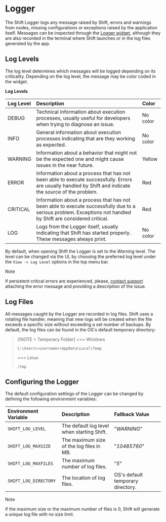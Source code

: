 # Logger

The Shift Logger logs any message raised by Shift, errors and warnings from nodes, missing configurations or exceptions raised by the application itself. Messages can be inspected through the [Logger widget](../getting_started/basics/ui_overview/#the-logger), although they are also recorded in the terminal where Shift launches or in the log files generated by the app.


## Log Levels

The log level determines which messages will be logged depending on its criticality. Depending on the log level, the message may be color coded in the widget.

**Log Levels**

|Log Level|Description|Color|
|:--|:---|:--|
|DEBUG | Technical information about execution processes, usually useful for developers when trying to diagnose an issue. | No color
|INFO | General information about execution processes indicating that are they working as expected.| No color
|WARNING | Information about a behavior that might not be the expected one and might cause issues in the near future. | Yellow
|ERROR | Information about a process that has not been able to execute successfully. Errors are usually handled by Shift and indicate the source of the problem.| Red
|CRITICAL| Information about a process that has not been able to execute successfully due to a serious problem. Exceptions not handled by Shift are considered critical.| Red
|LOG | Logs from the Logger itself, usually indicating that Shift has started properly. These messages always print. | No color

By default, when opening Shift the Logger is set to the *Warning* level. The level can be changed via the UI, by choosing the preferred log level under the `View -> Log Level` options in the top menu bar.


>[!NOTE]
>If persistent critical errors are experienced, please, [contact support](https://inbibo.co.uk/contact?_gl=1*m7h22j*_up*MQ..*_ga*MTU4MzcxNTg4OS4xNzI0MzE2MTQ2*_ga_DY05R1LZDB*MTcyNDMxNjE0Ni4xLjEuMTcyNDMxNjE1Mi4wLjAuMTg0MTg0MzEwNw..) attaching the error message and providing a description of the issue.


## Log Files

All messages caught by the Logger are recorded in log files. Shift uses a rotating file handler, meaning that new logs will be created when the file exceeds a specific size without exceeding a set number of backups. By default, the log files can be found in the OS's default temporary directory:

> [!NOTE = Temporary Folder]
> === Windows
> 
> `C:\Users\<username>\AppData\Local\Temp`
>
>  === Linux
>
> `/tmp`

## Configuring the Logger

The default configuration settings of the Logger can be changed by defining the following environment variables:

|Environment Variable| Description | Fallback Value |
|:--|:---|:--|
|`SHIFT_LOG_LEVEL`| The default log level when starting Shift.| "*WARNING*"
|`SHIFT_LOG_MAXSIZE`| The maximum size of the log files in MB.| "*10485760*"
|`SHIFT_LOG_MAXFILES`| The maximum number of log files.| "*5*"
|`SHIFT_LOG_DIRECTORY`| The location of log files.| OS's default temporary directory.

>[!NOTE]
> If the maximum size or the maximum number of files is 0, Shift will generate a unique log file with no size limit.


